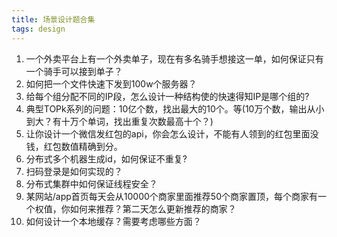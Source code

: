 ```yaml
---
title: 场景设计题合集
tags: design
---
```


1. 一个外卖平台上有一个外卖单子，现在有多名骑手想接这一单，如何保证只有一个骑手可以接到单子？
2. 如何把一个文件快速下发到100w个服务器？
3. 给每个组分配不同的IP段，怎么设计一种结构使的快速得知IP是哪个组的?
4. 典型TOPk系列的问题：10亿个数，找出最大的10个。等(10万个数，输出从小到大？有十万个单词，找出重复次数最高十个？)
5. 让你设计一个微信发红包的api，你会怎么设计，不能有人领到的红包里面没钱，红包数值精确到分。
6. 分布式多个机器生成id，如何保证不重复?
7. 扫码登录是如何实现的？
8. 分布式集群中如何保证线程安全？
9. 某网站/app首页每天会从10000个商家里面推荐50个商家置顶，每个商家有一个权值，你如何来推荐？第二天怎么更新推荐的商家？
10. 如何设计一个本地缓存？需要考虑哪些方面？